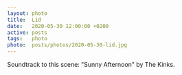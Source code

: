 ```yaml
---
layout: photo
title:  Lid
date:   2020-05-30 12:00:00 +0200
active: posts
tags:   photo
photo:  posts/photos/2020-05-30-lid.jpg
---
```


Soundtrack to this scene: "Sunny Afternoon" by The Kinks.
